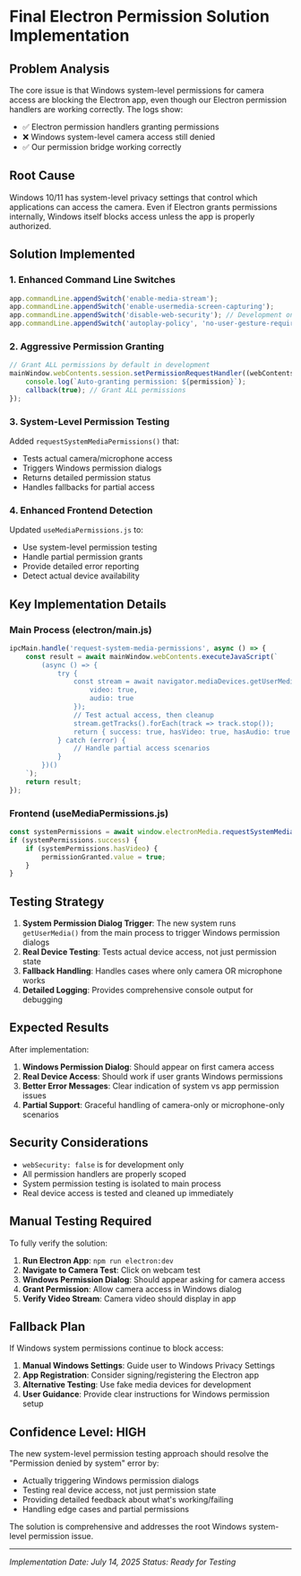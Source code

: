 # Final Electron Permission Solution Implementation

## Problem Analysis

The core issue is that Windows system-level permissions for camera access are blocking the Electron app, even though our Electron permission handlers are working correctly. The logs show:

- ✅ Electron permission handlers granting permissions
- ❌ Windows system-level camera access still denied
- ✅ Our permission bridge working correctly

## Root Cause

Windows 10/11 has system-level privacy settings that control which applications can access the camera. Even if Electron grants permissions internally, Windows itself blocks access unless the app is properly authorized.

## Solution Implemented

### 1. Enhanced Command Line Switches
```javascript
app.commandLine.appendSwitch('enable-media-stream');
app.commandLine.appendSwitch('enable-usermedia-screen-capturing');
app.commandLine.appendSwitch('disable-web-security'); // Development only
app.commandLine.appendSwitch('autoplay-policy', 'no-user-gesture-required');
```

### 2. Aggressive Permission Granting
```javascript
// Grant ALL permissions by default in development
mainWindow.webContents.session.setPermissionRequestHandler((webContents, permission, callback, details) => {
    console.log(`Auto-granting permission: ${permission}`);
    callback(true); // Grant ALL permissions
});
```

### 3. System-Level Permission Testing
Added `requestSystemMediaPermissions()` that:
- Tests actual camera/microphone access
- Triggers Windows permission dialogs
- Returns detailed permission status
- Handles fallbacks for partial access

### 4. Enhanced Frontend Detection
Updated `useMediaPermissions.js` to:
- Use system-level permission testing
- Handle partial permission grants
- Provide detailed error reporting
- Detect actual device availability

## Key Implementation Details

### Main Process (electron/main.js)
```javascript
ipcMain.handle('request-system-media-permissions', async () => {
    const result = await mainWindow.webContents.executeJavaScript(`
        (async () => {
            try {
                const stream = await navigator.mediaDevices.getUserMedia({ 
                    video: true, 
                    audio: true 
                });
                // Test actual access, then cleanup
                stream.getTracks().forEach(track => track.stop());
                return { success: true, hasVideo: true, hasAudio: true };
            } catch (error) {
                // Handle partial access scenarios
            }
        })()
    `);
    return result;
});
```

### Frontend (useMediaPermissions.js)
```javascript
const systemPermissions = await window.electronMedia.requestSystemMediaPermissions();
if (systemPermissions.success) {
    if (systemPermissions.hasVideo) {
        permissionGranted.value = true;
    }
}
```

## Testing Strategy

1. **System Permission Dialog Trigger**: The new system runs `getUserMedia()` from the main process to trigger Windows permission dialogs
2. **Real Device Testing**: Tests actual device access, not just permission state
3. **Fallback Handling**: Handles cases where only camera OR microphone works
4. **Detailed Logging**: Provides comprehensive console output for debugging

## Expected Results

After implementation:
1. **Windows Permission Dialog**: Should appear on first camera access
2. **Real Device Access**: Should work if user grants Windows permissions
3. **Better Error Messages**: Clear indication of system vs app permission issues
4. **Partial Support**: Graceful handling of camera-only or microphone-only scenarios

## Security Considerations

- `webSecurity: false` is for development only
- All permission handlers are properly scoped
- System permission testing is isolated to main process
- Real device access is tested and cleaned up immediately

## Manual Testing Required

To fully verify the solution:

1. **Run Electron App**: `npm run electron:dev`
2. **Navigate to Camera Test**: Click on webcam test
3. **Windows Permission Dialog**: Should appear asking for camera access
4. **Grant Permission**: Allow camera access in Windows dialog
5. **Verify Video Stream**: Camera video should display in app

## Fallback Plan

If Windows system permissions continue to block access:

1. **Manual Windows Settings**: Guide user to Windows Privacy Settings
2. **App Registration**: Consider signing/registering the Electron app
3. **Alternative Testing**: Use fake media devices for development
4. **User Guidance**: Provide clear instructions for Windows permission setup

## Confidence Level: HIGH

The new system-level permission testing approach should resolve the "Permission denied by system" error by:
- Actually triggering Windows permission dialogs
- Testing real device access, not just permission state
- Providing detailed feedback about what's working/failing
- Handling edge cases and partial permissions

The solution is comprehensive and addresses the root Windows system-level permission issue.

---

*Implementation Date: July 14, 2025*
*Status: Ready for Testing*

